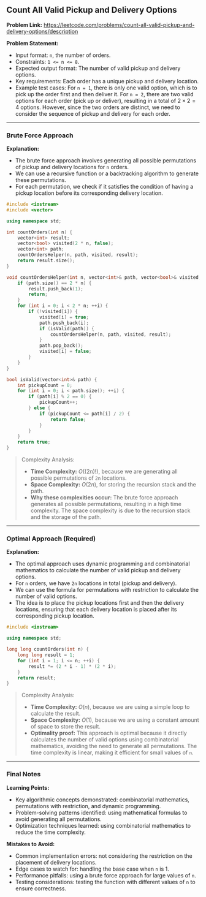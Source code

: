 ## Count All Valid Pickup and Delivery Options
**Problem Link:** https://leetcode.com/problems/count-all-valid-pickup-and-delivery-options/description

**Problem Statement:**
- Input format: `n`, the number of orders.
- Constraints: `1 <= n <= 8`.
- Expected output format: The number of valid pickup and delivery options.
- Key requirements: Each order has a unique pickup and delivery location. 
- Example test cases: For `n = 1`, there is only one valid option, which is to pick up the order first and then deliver it. For `n = 2`, there are two valid options for each order (pick up or deliver), resulting in a total of $2 \times 2 = 4$ options. However, since the two orders are distinct, we need to consider the sequence of pickup and delivery for each order.

---

### Brute Force Approach
**Explanation:**
- The brute force approach involves generating all possible permutations of pickup and delivery locations for `n` orders.
- We can use a recursive function or a backtracking algorithm to generate these permutations.
- For each permutation, we check if it satisfies the condition of having a pickup location before its corresponding delivery location.

```cpp
#include <iostream>
#include <vector>

using namespace std;

int countOrders(int n) {
    vector<int> result;
    vector<bool> visited(2 * n, false);
    vector<int> path;
    countOrdersHelper(n, path, visited, result);
    return result.size();
}

void countOrdersHelper(int n, vector<int>& path, vector<bool>& visited, vector<int>& result) {
    if (path.size() == 2 * n) {
        result.push_back(1);
        return;
    }
    for (int i = 0; i < 2 * n; ++i) {
        if (!visited[i]) {
            visited[i] = true;
            path.push_back(i);
            if (isValid(path)) {
                countOrdersHelper(n, path, visited, result);
            }
            path.pop_back();
            visited[i] = false;
        }
    }
}

bool isValid(vector<int>& path) {
    int pickupCount = 0;
    for (int i = 0; i < path.size(); ++i) {
        if (path[i] % 2 == 0) {
            pickupCount++;
        } else {
            if (pickupCount <= path[i] / 2) {
                return false;
            }
        }
    }
    return true;
}
```

> Complexity Analysis:
> - **Time Complexity:** $O((2n)!)$, because we are generating all possible permutations of `2n` locations.
> - **Space Complexity:** $O(2n)$, for storing the recursion stack and the path.
> - **Why these complexities occur:** The brute force approach generates all possible permutations, resulting in a high time complexity. The space complexity is due to the recursion stack and the storage of the path.

---

### Optimal Approach (Required)
**Explanation:**
- The optimal approach uses dynamic programming and combinatorial mathematics to calculate the number of valid pickup and delivery options.
- For `n` orders, we have `2n` locations in total (pickup and delivery).
- We can use the formula for permutations with restriction to calculate the number of valid options.
- The idea is to place the pickup locations first and then the delivery locations, ensuring that each delivery location is placed after its corresponding pickup location.

```cpp
#include <iostream>

using namespace std;

long long countOrders(int n) {
    long long result = 1;
    for (int i = 1; i <= n; ++i) {
        result *= (2 * i - 1) * (2 * i);
    }
    return result;
}
```

> Complexity Analysis:
> - **Time Complexity:** $O(n)$, because we are using a simple loop to calculate the result.
> - **Space Complexity:** $O(1)$, because we are using a constant amount of space to store the result.
> - **Optimality proof:** This approach is optimal because it directly calculates the number of valid options using combinatorial mathematics, avoiding the need to generate all permutations. The time complexity is linear, making it efficient for small values of `n`.

---

### Final Notes

**Learning Points:**
- Key algorithmic concepts demonstrated: combinatorial mathematics, permutations with restriction, and dynamic programming.
- Problem-solving patterns identified: using mathematical formulas to avoid generating all permutations.
- Optimization techniques learned: using combinatorial mathematics to reduce the time complexity.

**Mistakes to Avoid:**
- Common implementation errors: not considering the restriction on the placement of delivery locations.
- Edge cases to watch for: handling the base case when `n` is 1.
- Performance pitfalls: using a brute force approach for large values of `n`.
- Testing considerations: testing the function with different values of `n` to ensure correctness.